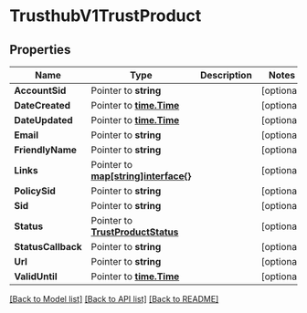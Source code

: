 # TrusthubV1TrustProduct

## Properties

Name | Type | Description | Notes
------------ | ------------- | ------------- | -------------
**AccountSid** | Pointer to **string** |  | [optional] 
**DateCreated** | Pointer to [**time.Time**](time.Time.md) |  | [optional] 
**DateUpdated** | Pointer to [**time.Time**](time.Time.md) |  | [optional] 
**Email** | Pointer to **string** |  | [optional] 
**FriendlyName** | Pointer to **string** |  | [optional] 
**Links** | Pointer to [**map[string]interface{}**](.md) |  | [optional] 
**PolicySid** | Pointer to **string** |  | [optional] 
**Sid** | Pointer to **string** |  | [optional] 
**Status** | Pointer to [**TrustProductStatus**](trust_product_status.md) |  | [optional] 
**StatusCallback** | Pointer to **string** |  | [optional] 
**Url** | Pointer to **string** |  | [optional] 
**ValidUntil** | Pointer to [**time.Time**](time.Time.md) |  | [optional] 

[[Back to Model list]](../README.md#documentation-for-models) [[Back to API list]](../README.md#documentation-for-api-endpoints) [[Back to README]](../README.md)


